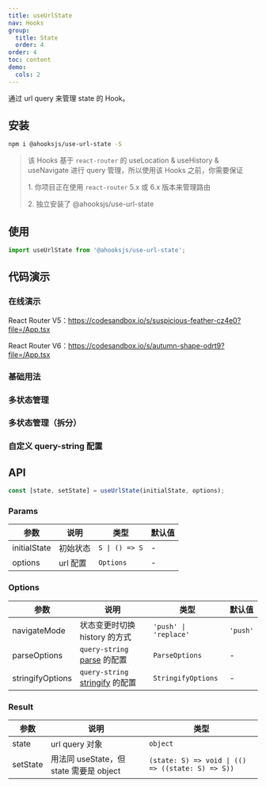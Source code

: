 ```yaml
---
title: useUrlState
nav: Hooks
group:
  title: State
  order: 4
order: 4
toc: content
demo:
  cols: 2
---
```


通过 url query 来管理 state 的 Hook。

## 安装

```bash
npm i @ahooksjs/use-url-state -S
```

> 该 Hooks 基于 `react-router` 的 useLocation & useHistory & useNavigate 进行 query 管理，所以使用该 Hooks 之前，你需要保证
>
> 1\. 你项目正在使用 `react-router` 5.x 或 6.x 版本来管理路由
>
> 2\. 独立安装了 @ahooksjs/use-url-state

## 使用

```js
import useUrlState from '@ahooksjs/use-url-state';
```

## 代码演示

### 在线演示

React Router V5：https://codesandbox.io/s/suspicious-feather-cz4e0?file=/App.tsx

React Router V6：https://codesandbox.io/s/autumn-shape-odrt9?file=/App.tsx

### 基础用法

<code src="./src/demo/demo1.tsx" hideActions='["CSB"]'></code>

### 多状态管理

<code src="./src/demo/demo2.tsx" hideActions='["CSB"]'></code>

### 多状态管理（拆分）

<code src="./src/demo/demo4.tsx" hideActions='["CSB"]'></code>

### 自定义 query-string 配置

<code src="./src/demo/demo3.tsx" hideActions='["CSB"]'></code>

## API

```typescript
const [state, setState] = useUrlState(initialState, options);
```

### Params

| 参数         | 说明     | 类型           | 默认值 |
| ------------ | -------- | -------------- | ------ |
| initialState | 初始状态 | `S \| () => S` | -      |
| options      | url 配置 | `Options`      | -      |

### Options

| 参数 | 说明 | 类型 | 默认值 |
| --- | --- | --- | --- |
| navigateMode | 状态变更时切换 history 的方式 | `'push' \| 'replace'` | `'push'` |
| parseOptions | `query-string` [parse](https://github.com/sindresorhus/query-string#parsestring-options) 的配置 | `ParseOptions` | - |
| stringifyOptions | `query-string` [stringify](https://github.com/sindresorhus/query-string#stringifyobject-options) 的配置 | `StringifyOptions` | - |

### Result

| 参数 | 说明 | 类型 |
| --- | --- | --- |
| state | url query 对象 | `object` |
| setState | 用法同 useState，但 state 需要是 object | `(state: S) => void \| (() => ((state: S) => S))` |
